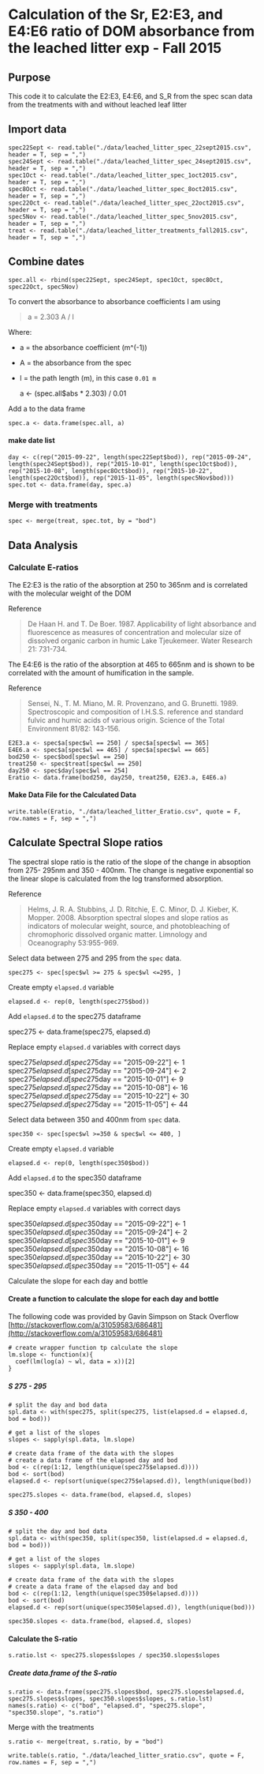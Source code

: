 # Calculation of the Sr, E2:E3, and E4:E6 ratio of DOM absorbance from the leached litter exp - Fall 2015 

## Purpose

This code it to calculate the E2:E3, E4:E6, and S_R from the spec scan data from the treatments with and without leached leaf litter 


## Import data

    spec22Sept <- read.table("./data/leached_litter_spec_22sept2015.csv", header = T, sep = ",")
    spec24Sept <- read.table("./data/leached_litter_spec_24sept2015.csv", header = T, sep = ",")
    spec1Oct <- read.table("./data/leached_litter_spec_1oct2015.csv", header = T, sep = ",")
    spec8Oct <- read.table("./data/leached_litter_spec_8oct2015.csv", header = T, sep = ",")
    spec22Oct <- read.table("./data/leached_litter_spec_22oct2015.csv", header = T, sep = ",")
    spec5Nov <- read.table("./data/leached_litter_spec_5nov2015.csv", header = T, sep = ",")
    treat <- read.table("./data/leached_litter_treatments_fall2015.csv", header = T, sep = ",")

## Combine dates

    spec.all <- rbind(spec22Sept, spec24Sept, spec1Oct, spec8Oct, spec22Oct, spec5Nov)
    
To convert the absorbance to absorbance coefficients I am using 

> a = 2.303 A / l

Where:

* a = the absorbance coefficient (m^(-1))
* A = the absorbance from the spec
* l = the path length (m), in this case `0.01 m`

    a <- (spec.all$abs * 2.303) / 0.01
    
Add a to the data frame
    
    spec.a <- data.frame(spec.all, a)

#### make date list

    day <- c(rep("2015-09-22", length(spec22Sept$bod)), rep("2015-09-24", length(spec24Sept$bod)), rep("2015-10-01", length(spec1Oct$bod)), rep("2015-10-08", length(spec8Oct$bod)), rep("2015-10-22", length(spec22Oct$bod)), rep("2015-11-05", length(spec5Nov$bod)))
    spec.tot <- data.frame(day, spec.a)

### Merge with treatments

    spec <- merge(treat, spec.tot, by = "bod")

## Data Analysis

### Calculate E-ratios  

The E2:E3 is the ratio of the absorption at 250 to 365nm and is correlated with the molecular weight of the DOM 

Reference

> De Haan H. and T. De Boer. 1987. Applicability of light absorbance and fluorescence as measures of concentration and molecular size of dissolved organic carbon in humic Lake Tjeukemeer. Water Research 21: 731-734.

The E4:E6 is the ratio of the absorption at 465 to 665nm and is shown to be correlated with the amount of humification in the sample.

Reference

> Sensei, N., T. M. Miano, M. R. Provenzano, and G. Brunetti. 1989. Spectroscopic and composition of I.H.S.S. reference and standard fulvic and humic acids of various origin. Science of the Total Environment 81/82: 143-156.

    E2E3.a <- spec$a[spec$wl == 250] / spec$a[spec$wl == 365]
    E4E6.a <- spec$a[spec$wl == 465] / spec$a[spec$wl == 665]
    bod250 <- spec$bod[spec$wl == 250]
    treat250 <- spec$treat[spec$wl == 250]
    day250 <- spec$day[spec$wl == 254]
    Eratio <- data.frame(bod250, day250, treat250, E2E3.a, E4E6.a)
    
#### Make Data File for the Calculated Data

    write.table(Eratio, "./data/leached_litter_Eratio.csv", quote = F, row.names = F, sep = ",")

## Calculate Spectral Slope ratios

The spectral slope ratio is the ratio of the slope of the change in absoption from 275- 295nm and 350 - 400nm.  The change is negative exponential so the linear slope is calculated from the log transformed absorption.

Reference 

> Helms, J. R. A. Stubbins, J. D. Ritchie, E. C. Minor, D. J. Kieber, K. Mopper. 2008. Absorption spectral slopes and slope ratios as indicators of molecular weight, source, and photobleaching of chromophoric dissolved organic matter. Limnology and Oceanography 53:955-969.


Select data between 275 and 295 from the `spec` data.

    spec275 <- spec[spec$wl >= 275 & spec$wl <=295, ]

Create empty `elapsed.d` variable

    elapsed.d <- rep(0, length(spec275$bod))

Add `elapsed.d` to the spec275 dataframe

   spec275 <- data.frame(spec275, elapsed.d)

Replace empty `elapsed.d` variables with correct days

   spec275$elapsed.d[spec275$day == "2015-09-22"] <- 1
   spec275$elapsed.d[spec275$day == "2015-09-24"] <- 2
   spec275$elapsed.d[spec275$day == "2015-10-01"] <- 9
   spec275$elapsed.d[spec275$day == "2015-10-08"] <- 16
   spec275$elapsed.d[spec275$day == "2015-10-22"] <- 30
   spec275$elapsed.d[spec275$day == "2015-11-05"] <- 44

Select data between 350 and 400nm from `spec` data.

    spec350 <- spec[spec$wl >=350 & spec$wl <= 400, ]

Create empty `elapsed.d` variable

    elapsed.d <- rep(0, length(spec350$bod))

Add `elapsed.d` to the spec350 dataframe

   spec350 <- data.frame(spec350, elapsed.d)

Replace empty `elapsed.d` variables with correct days

   spec350$elapsed.d[spec350$day == "2015-09-22"] <- 1
   spec350$elapsed.d[spec350$day == "2015-09-24"] <- 2
   spec350$elapsed.d[spec350$day == "2015-10-01"] <- 9
   spec350$elapsed.d[spec350$day == "2015-10-08"] <- 16
   spec350$elapsed.d[spec350$day == "2015-10-22"] <- 30
   spec350$elapsed.d[spec350$day == "2015-11-05"] <- 44

Calculate the slope for each day and bottle

#### Create a function to calculate the slope for each day and bottle

The following code was provided by Gavin Simpson on Stack Overflow [http://stackoverflow.com/a/31059583/686481](http://stackoverflow.com/a/31059583/686481)


    # create wrapper function tp calculate the slope
    lm.slope <- function(x){
      coef(lm(log(a) ~ wl, data = x))[2]
    }

##### S 275 - 295

    # split the day and bod data
    spl.data <- with(spec275, split(spec275, list(elapsed.d = elapsed.d, bod = bod)))

    # get a list of the slopes
    slopes <- sapply(spl.data, lm.slope)

    # create data frame of the data with the slopes
    # create a data frame of the elapsed day and bod
    bod <- c(rep(1:12, length(unique(spec275$elapsed.d))))
    bod <- sort(bod)
    elapsed.d <- rep(sort(unique(spec275$elapsed.d)), length(unique(bod))

    spec275.slopes <- data.frame(bod, elapsed.d, slopes)

##### S 350 - 400

    # split the day and bod data
    spl.data <- with(spec350, split(spec350, list(elapsed.d = elapsed.d, bod = bod)))

    # get a list of the slopes
    slopes <- sapply(spl.data, lm.slope)

    # create data frame of the data with the slopes
    # create a data frame of the elapsed day and bod
    bod <- c(rep(1:12, length(unique(spec350$elapsed.d))))
    bod <- sort(bod)
    elapsed.d <- rep(sort(unique(spec350$elapsed.d)), length(unique(bod)))

    spec350.slopes <- data.frame(bod, elapsed.d, slopes)

#### Calculate the S-ratio

    s.ratio.lst <- spec275.slopes$slopes / spec350.slopes$slopes

##### Create data.frame of the S-ratio

    s.ratio <- data.frame(spec275.slopes$bod, spec275.slopes$elapsed.d, spec275.slopes$slopes, spec350.slopes$slopes, s.ratio.lst)
    names(s.ratio) <- c("bod", "elapsed.d", "spec275.slope", "spec350.slope", "s.ratio")

Merge with the treatments

    s.ratio <- merge(treat, s.ratio, by = "bod")

    write.table(s.ratio, "./data/leached_litter_sratio.csv", quote = F, row.names = F, sep = ",")
